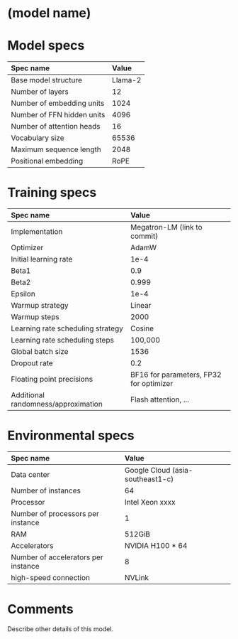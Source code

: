 # (model name)

# Model specs

|Spec name|Value|
|:---|:---|
|Base model structure|Llama-2|
|Number of layers|12|
|Number of embedding units|1024|
|Number of FFN hidden units|4096|
|Number of attention heads|16|
|Vocabulary size|65536|
|Maximum sequence length|2048|
|Positional embedding|RoPE|

# Training specs

|Spec name|Value|
|:---|:---|
|Implementation|Megatron-LM (link to commit)|
|Optimizer|AdamW|
|Initial learning rate|1e-4|
|Beta1|0.9|
|Beta2|0.999|
|Epsilon|1e-4|
|Warmup strategy|Linear|
|Warmup steps|2000|
|Learning rate scheduling strategy|Cosine|
|Learning rate scheduling steps|100,000|
|Global batch size|1536|
|Dropout rate|0.2|
|Floating point precisions|BF16 for parameters, FP32 for optimizer|
|Additional randomness/approximation|Flash attention, ...|

# Environmental specs

|Spec name|Value|
|:---|:---|
|Data center|Google Cloud (asia-southeast1-c)|
|Number of instances|64|
|Processor|Intel Xeon xxxx|
|Number of processors per instance|1|
|RAM|512GiB|
|Accelerators|NVIDIA H100 * 64|
|Number of accelerators per instance|8|
|high-speed connection|NVLink|

# Comments

Describe other details of this model.


